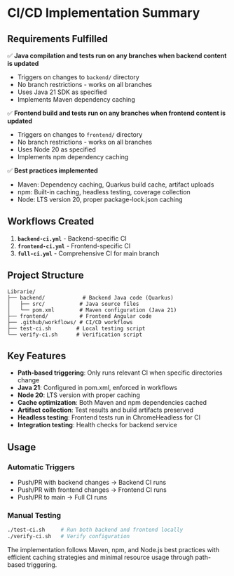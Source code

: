 # CI/CD Implementation Summary

## Requirements Fulfilled

✅ **Java compilation and tests run on any branches when backend content is updated**
- Triggers on changes to `backend/` directory
- No branch restrictions - works on all branches
- Uses Java 21 SDK as specified
- Implements Maven dependency caching

✅ **Frontend build and tests run on any branches when frontend content is updated**
- Triggers on changes to `frontend/` directory
- No branch restrictions - works on all branches
- Uses Node 20 as specified
- Implements npm dependency caching

✅ **Best practices implemented**
- Maven: Dependency caching, Quarkus build cache, artifact uploads
- npm: Built-in caching, headless testing, coverage collection
- Node: LTS version 20, proper package-lock.json caching

## Workflows Created

1. **`backend-ci.yml`** - Backend-specific CI
2. **`frontend-ci.yml`** - Frontend-specific CI
3. **`full-ci.yml`** - Comprehensive CI for main branch

## Project Structure

```
Librarie/
├── backend/            # Backend Java code (Quarkus)
│   ├── src/           # Java source files
│   └── pom.xml        # Maven configuration (Java 21)
├── frontend/          # Frontend Angular code
├── .github/workflows/ # CI/CD workflows
├── test-ci.sh        # Local testing script
└── verify-ci.sh      # Verification script
```

## Key Features

- **Path-based triggering**: Only runs relevant CI when specific directories change
- **Java 21**: Configured in pom.xml, enforced in workflows
- **Node 20**: LTS version with proper caching
- **Cache optimization**: Both Maven and npm dependencies cached
- **Artifact collection**: Test results and build artifacts preserved
- **Headless testing**: Frontend tests run in ChromeHeadless for CI
- **Integration testing**: Health checks for backend service

## Usage

### Automatic Triggers
- Push/PR with backend changes → Backend CI runs
- Push/PR with frontend changes → Frontend CI runs
- Push/PR to main → Full CI runs

### Manual Testing
```bash
./test-ci.sh     # Run both backend and frontend locally
./verify-ci.sh   # Verify configuration
```

The implementation follows Maven, npm, and Node.js best practices with efficient caching strategies and minimal resource usage through path-based triggering.
